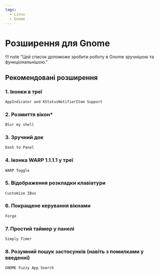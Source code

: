 ```yaml
---
tags:
  - Linux
  - Gnome
---
```


# Розширення для Gnome

!!! note "Цей список допоможе зробити роботу в Gnome зручнішою та функціональнішою."

## Рекомендовані розширення

### 1. Іконки в треї
```bash
AppIndicator and KStatusNotifierItem Support
```

### 2. Розмиття вікон*
```bash
Blur my shell
```

### 3. Зручний док
```bash
Dash to Panel
```

### 4. Іконка WARP 1.1.1.1 у треї
```bash
WARP Toggle
```

### 5. Відображення розкладки клавіатури
```bash
Customize IBus
```

### 6. Покращене керування вікнами
```bash
Forge
```

### 7. Простий таймер у панелі
```bash
Simply Timer
```

### 8. Розумний пошук застосунків (навіть з помилками у введенні)
```bash
GNOME Fuzzy App Search
```
